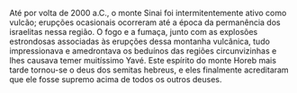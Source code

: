 ﻿Até por volta de 2000 a.C., o monte Sinai foi intermitentemente ativo como vulcão; erupções ocasionais ocorreram até a época da permanência dos israelitas nessa região. O fogo e a fumaça, junto com as explosões estrondosas  associadas às erupções dessa montanha vulcânica, tudo impressionava e amedrontava os beduínos das regiões circunvizinhas e lhes causava temer muitíssimo Yavé. Este espírito do monte Horeb mais tarde tornou-se o deus dos semitas hebreus, e eles finalmente acreditaram que ele fosse supremo acima de todos os outros deuses.